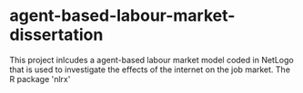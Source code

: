 # agent-based-labour-market-dissertation

This project inlcudes a agent-based labour market model coded in NetLogo that is used to investigate the effects of the internet on the job market. The R package 'nlrx'
